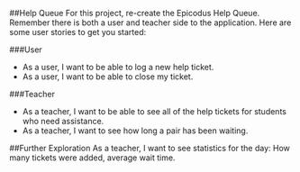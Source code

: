 ##Help Queue
For this project, re-create the Epicodus Help Queue. Remember there is both a user and teacher side to the application. Here are some user stories to get you started:

###User
 * As a user, I want to be able to log a new help ticket.
 * As a user, I want to be able to close my ticket.

###Teacher
 * As a teacher, I want to be able to see all of the help tickets for students who need assistance.
 * As a teacher, I want to see how long a pair has been waiting.

##Further Exploration
As a teacher, I want to see statistics for the day: How many tickets were added, average wait time.
